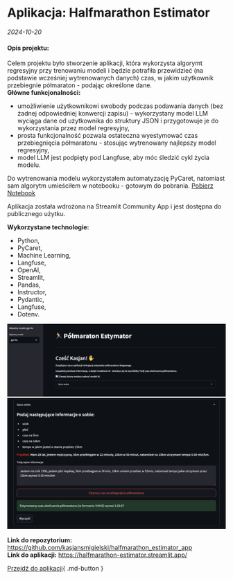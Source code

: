# Aplikacja: Halfmarathon Estimator

*2024-10-20*

#### **Opis projektu:**
Celem projektu było stworzenie aplikacji, która wykorzysta algorymt regresyjny przy trenowaniu modeli i będzie potrafiła przewidzieć (na podstawie wcześniej wytrenowanych danych) czas, w jakim użytkownik przebiegnie półmaraton - podając określone dane.<br>
**Główne funkcjonalności:**<br>
- umożliwienie użytkownikowi swobody podczas podawania danych (bez żadnej odpowiedniej konwercji zapisu) - wykorzystany model LLM wyciąga dane od użytkownika do struktury JSON i przygotowuje je do wykorzystania przez model regresyjny,<br>
- prosta funkcjonalność pozwala ostateczna wyestymować czas przebiegnięcia półmaratonu - stosując wytrenowany najlepszy model regresyjny,<br>
- model LLM jest podpięty pod Langfuse, aby móc śledzić cykl życia modelu.

Do wytrenowania modelu wykorzystałem automatyzację PyCaret, natomiast sam algorytm umieściłem w notebooku - gotowym do pobrania.
<a href="create_pipeline.ipynb" class="md-button md-button--primary">Pobierz Notebook</a>

Aplikacja została wdrożona na Streamlit Community App i jest dostępna do publicznego użytku.

**Wykorzystane technologie:**<br>
- Python,<br>
- PyCaret,<br>
- Machine Learning,<br>
- Langfuse,<br>
- OpenAI,<br>
- Streamlit,<br>
- Pandas,<br>
- Instructor,<br>
- Pydantic,<br>
- Langfuse,<br>
- Dotenv.

![alt text](image.png)
![alt text](image-1.png)


**Link do repozytorium:** https://github.com/kasjansmigielski/halfmarathon_estimator_app<br>
**Link do aplikacji:** https://halfmarathon-estimator.streamlit.app/


[Przejdź do aplikacji](https://halfmarathon-estimator.streamlit.app/){ .md-button }